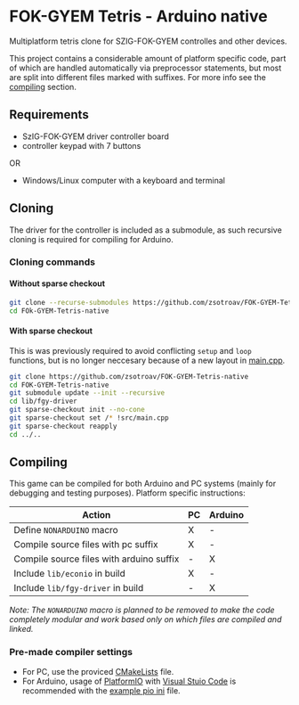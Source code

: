# FOK-GYEM Tetris - Arduino native
Multiplatform tetris clone for SZIG-FOK-GYEM controlles and other devices.

This project contains a considerable amount of platform specific code, part of
which are handled automatically via preprocessor statements, but most are split
into different files marked with suffixes. For more info see the
[compiling](#Compiling) section.

## Requirements
- SzIG-FOK-GYEM driver controller board 
- controller keypad with 7 buttons

OR

- Windows/Linux computer with a keyboard and terminal

## Cloning
The driver for the controller is included as a submodule, as such recursive
cloning is required for compiling for Arduino.

### Cloning commands
#### Without sparse checkout
```sh
git clone --recurse-submodules https://github.com/zsotroav/FOK-GYEM-Tetris-native
cd FOk-GYEM-Tetris-native
```

#### With sparse checkout
This is was previously required to avoid conflicting `setup` and `loop`
functions, but is no longer neccesary because of a new layout in 
[main.cpp](./src/main.cpp).

```sh
git clone https://github.com/zsotroav/FOK-GYEM-Tetris-native
cd FOK-GYEM-Tetris-native
git submodule update --init --recursive
cd lib/fgy-driver
git sparse-checkout init --no-cone
git sparse-checkout set /* !src/main.cpp
git sparse-checkout reapply
cd ../..
```

## Compiling
This game can be compiled for both Arduino and PC systems (mainly for debugging
and testing purposes). Platform specific instructions:

| Action                                   | PC | Arduino |
|------------------------------------------|----|---------|
| Define `NONARDUINO` macro                | X  | -       |
| Compile source files with pc suffix      | X  | -       |
| Compile source files with arduino suffix | -  | X       |
| Include `lib/econio` in build            | X  | -       |
| Include `lib/fgy-driver` in build        | -  | X       |

*Note: The `NONARDUINO` macro is planned to be removed to make the code 
completely modular and work based only on which files are compiled and linked.*

### Pre-made compiler settings
- For PC, use the proviced [CMakeLists](./CMakeLists.txt) file.
- For Arduino, usage of [PlatformIO](https://platformio.org/) with
[Visual Stuio Code](https://code.visualstudio.com) is recommended with the
[example pio ini](./platformio.ini.example) file.